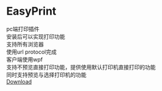 # EasyPrint
pc端打印插件  
安装后可以实现打印功能  
支持所有浏览器  
使用url protocol完成  
客户端使用wpf  
支持不预览直接打印功能，提供使用默认打印机直接打印的功能  
同时支持预览与选择打印机的功能  
<a href="https://github.com/leoparddne/EasyPrint/blob/master/EasyPrint/setup.exe">Download</a>
